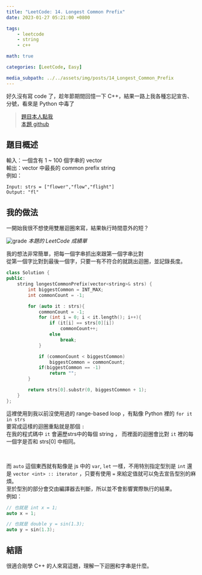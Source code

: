 ```yaml
---
title: "LeetCode: 14. Longest Common Prefix"
date: 2023-01-27 05:21:00 +0800

tags: 
    - leetcode
    - string
    - c++

math: true

categories: [LeetCode, Easy]

media_subpath: ../../assets/img/posts/14_Longest_Common_Prefix
---
```


好久沒有寫 code 了，趁年節期間回憶一下 C++，結果一路上我各種忘記宣告、分號，看來是 Python 中毒了

> [題目本人點我](https://leetcode.com/problems/longest-common-prefix/description/)
> <br>
> [本題 github](https://github.com/titaliu1224/LeetCode/blob/main/easy/14-Longest%20Common%20Prefix.cpp)

## 題目概述

輸入：一個含有 1 ~ 100 個字串的 vector <br>
輸出：vector 中最長的 common prefix string <br>
例如：

```
Input: strs = ["flower","flow","flight"]
Output: "fl"
```


## 我的做法

一開始我很不想使用雙層迴圈來寫，結果執行時間意外的短？ <br>

![grade](grade.webp)
_本題的 LeetCode 成績單_

我的想法非常簡單，把每一個字串抓出來跟第一個字串比對<br>
從第一個字比對到最後一個字，只要一有不符合的就跳出迴圈，並記錄長度。

```cpp
class Solution {
public:
    string longestCommonPrefix(vector<string>& strs) {
        int biggestCommon = INT_MAX;
        int commonCount = -1;

        for (auto it : strs){
            commonCount = -1;
            for (int i = 0; i < it.length(); i++){
                if (it[i] == strs[0][i])
                    commonCount++;
                else
                    break;
            }

            if (commonCount < biggestCommon)
                biggestCommon = commonCount;
            if(biggestCommon == -1)
                return "";
        }

        return strs[0].substr(0, biggestCommon + 1);
    }
};
```

這裡使用到我以前沒使用過的 range-based loop ，有點像 Python 裡的 `for it in strs` <br>
要寫成這樣的迴圈重點就是那個 `:` <br>
在我的程式碼中 `it` 會遍歷strs中的每個 string ， 而裡面的迴圈會比對 `it` 裡的每一個字是否和 strs[0] 中相同。

<br>

而 `auto` 這個東西就有點像是 js 中的 `var`, `let` 一樣，不用特別指定型別是 `int` 還是 `vector <int> :: iterator` ，只要有使用 `=` 來給定值就可以免去宣告型別的麻煩。<br>
至於型別的部分會交由編譯器去判斷，所以並不會影響實際執行的結果。<br>
例如：

```cpp
// 也就是 int x = 1;
auto x = 1;

// 也就是 double y = sin(1.3);
auto y = sin(1.3); 
```

## 結語

很適合剛學 C++ 的人來寫這題，理解一下迴圈和字串是什麼。

